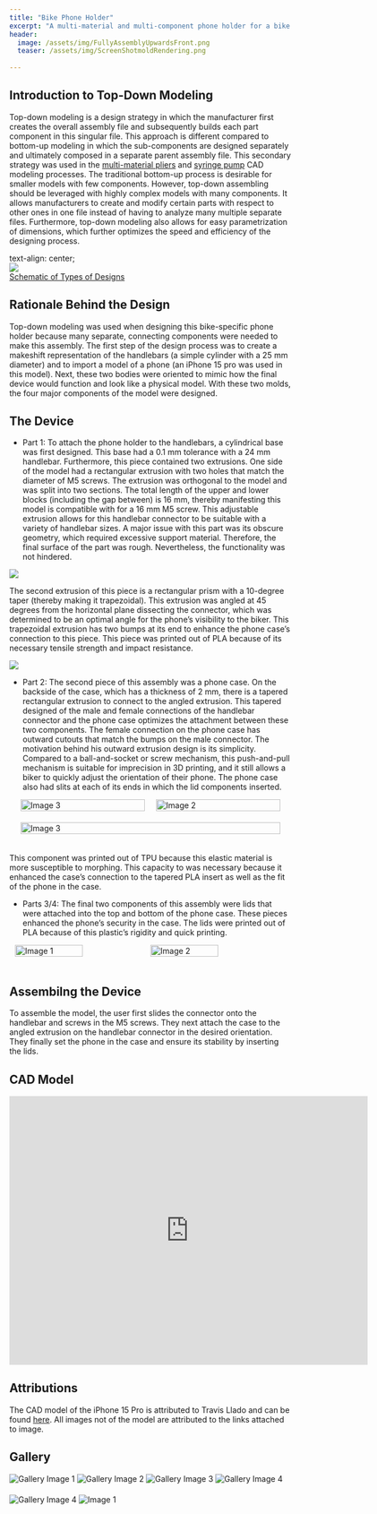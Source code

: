 ```yaml
---
title: "Bike Phone Holder"
excerpt: "A multi-material and multi-component phone holder for a bike with a handlebar diameter ranging from 23 to 25 mm."
header:
  image: /assets/img/FullyAssemblyUpwardsFront.png
  teaser: /assets/img/ScreenShotmoldRendering.png
   
---
```


## Introduction to Top-Down Modeling

Top-down modeling is a design strategy in which the manufacturer first creates the overall assembly file and subsequently builds each part component in this singular file. This approach is different compared to bottom-up modeling in which the sub-components are designed separately and ultimately composed in a separate parent assembly file. This secondary strategy was used in the [multi-material pliers](https://charlesfrech.github.io/portfolio/MultiMaterialPliers/) and [syringe pump](https://charlesfrech.github.io/portfolio/SyringePump/) CAD modeling processes. The traditional bottom-up process is desirable for smaller models with few components. However, top-down assembling should be leveraged with highly complex models with many components. It allows manufacturers to create and modify certain parts with respect to other ones in one file instead of having to analyze many multiple separate files. Furthermore, top-down modeling also allows for easy parametrization of dimensions, which further optimizes the speed and efficiency of the designing process.

text-align: center;
<img src="/assets/img/TopdownSchematic.png" style="display:flex; margin:auto;">
<span class="image-title">[Schematic of Types of Designs](https://mungfali.com/post/791E71B031352D66F4C66ADE9CE802C28A96754E)</span>


## Rationale Behind the Design

Top-down modeling was used when designing this bike-specific phone holder because many separate, connecting components were needed to make this assembly. The first step of the design process was to create a makeshift representation of the handlebars (a simple cylinder with a 25 mm diameter) and to import a model of a phone (an iPhone 15 pro was used in this model). Next, these two bodies were oriented to mimic how the final device would function and look like a physical model. With these two molds, the four major components of the model were designed.  

## The Device

* Part 1: To attach the phone holder to the handlebars, a cylindrical base was first designed. This base had a 0.1 mm tolerance with a 24 mm handlebar. Furthermore, this piece contained two extrusions. One side of the model had a rectangular extrusion with two holes that match the diameter of M5 screws. The extrusion was orthogonal to the model and was split into two sections. The total length of the upper and lower blocks (including the gap between) is 16 mm, thereby manifesting this model is compatible with for a 16 mm M5 screw. This adjustable extrusion allows for this handlebar connector to be suitable with a variety of handlebar sizes. A major issue with this part was its obscure geometry, which required excessive support material. Therefore, the final surface of the part was rough. Nevertheless, the functionality was not hindered.

<img src="/assets/img/HandleBarSideProfile.png" style="display:flex; margin:auto;">

The second extrusion of this piece is a rectangular prism with a 10-degree taper (thereby making it trapezoidal). This extrusion was angled at 45 degrees from the horizontal plane dissecting the connector, which was determined to be an optimal angle for the phone’s visibility to the biker. This trapezoidal extrusion has two bumps at its end to enhance the phone case’s connection to this piece. This piece was printed out of PLA because of its necessary tensile strength and impact resistance.

<img src="/assets/img/HandlebarConnectorNubFaceProfile.png" style="display:flex; margin:auto;">

* Part 2: The second piece of this assembly was a phone case. On the backside of the case, which has a thickness of 2 mm, there is a tapered rectangular extrusion to connect to the angled extrusion. This tapered designed of the male and female connections of the handlebar connector and the phone case optimizes the attachment between these two components. The female connection on the phone case has outward cutouts that match the bumps on the male connector. The motivation behind his outward extrusion design is its simplicity. Compared to a ball-and-socket or screw mechanism, this push-and-pull mechanism is suitable for imprecision in 3D printing, and it still allows a biker to quickly adjust the orientation of their phone. The phone case also had slits at each of its ends in which the lid components inserted.

<html lang="en">
<head>
<meta charset="UTF-8">
<meta name="viewport" content="width=device-width, initial-scale=1.0">
<title>Images Side by Side</title>
<style>
    .image-container {
        display: flex;
        flex-wrap: wrap;
        justify-content: center; /* Center the images horizontally */
    }
    .image-container .row {
        display: flex;
        justify-content: center;
        width: 100%;
        margin-bottom: 20px; /* Add space between rows */
    }
    .image-container .row img {
        width: 100%; /* Adjust as needed */
        height: auto;
        margin: 0 10px; /* Add space between the images */
    }
</style>
</head>
<body>

<div class="image-container">
    <div class="row">
        <img src="/assets/img/LidInsertProfile.png" alt="Image 3">
        <img src="/assets/img/CaseOutsideFaceProfile.png" alt="Image 2">
    </div>
    <div class="row">
        <img src="/assets/img/CaseSideProfile.png" alt="Image 3">
    </div>
</div>

</body>
</html>

This component was printed out of TPU because this elastic material is more susceptible to morphing. This capacity to was necessary because it enhanced the case’s connection to the tapered PLA insert as well as the fit of the phone in the case.

* Parts 3/4: The final two components of this assembly were lids that were attached into the top and bottom of the phone case. These pieces enhanced the phone’s security in the case. The lids were printed out of PLA because of this plastic’s rigidity and quick printing. 

<html lang="en">
<head>
<meta charset="UTF-8">
<meta name="viewport" content="width=device-width, initial-scale=1.0">
<title>Images Side by Side</title>
<style>
    .image-container {
        display: flex;
        justify-content: center;
        margin: 0 10px;
    }
    .image-container img {
        width: 50%;
        height: auto;
    }
</style>
</head>
<body>

<div class="image-container">
    <img src="/assets/img/LidsFaceProfile.png" alt="Image 1">
    <img src="/assets/img/LidsOutwardProfile.png" alt="Image 2">
</div>

</body>
</html>

## Assembilng the Device

To assemble the model, the user first slides the connector onto the handlebar and screws in the M5 screws. They next attach the case to the angled extrusion on the handlebar connector in the desired orientation. They finally set the phone in the case and ensure its stability by inserting the lids. 

## CAD Model
<iframe src="https://vanderbilt643.autodesk360.com/shares/public/SH512d4QTec90decfa6e40ad6560210ab50b?mode=embed" width="640" height="480" allowfullscreen="true" webkitallowfullscreen="true" mozallowfullscreen="true"  frameborder="0"></iframe>

## Attributions

The CAD model of the iPhone 15 Pro is attributed to Travis Llado and can be found [here](https://grabcad.com/library/iphone-15-pro-1). All images not of the model are attributed to the links attached to image.

## Gallery

<html lang="en">
<head>
    <meta charset="UTF-8">
    <meta name="viewport" content="width=device-width, initial-scale=1.0">
    <title>Four Images</title>
</head>
<style>
  .container {
    text-align: center;
  }
  img {
      margin-bottom: 20px;
  }
</style>
<body>
    <img src="/assets/img/FullAsseblyUpwardsSide.png" alt="Gallery Image 1" title="Image of Jaws">
    <img src="/assets/img/FullAssemblyLandscapeBack.png" alt="Gallery Image 2" title="Image of Legs">
    <img src="/assets/img/FullAssemblyLandscapeSide.png" alt="Gallery Image 3" title="Image of First Iteration Pliers">
    <img src="/assets/img/FullAssemblyUpwardsBack.png" alt="Gallery Image 4" title="Image of Second Iteration Pliers">
    <img src="/assets/img/FullyAssemblyUpwardsFront.png" alt="Gallery Image 4" title="Image of Second Iteration Pliers">
    <img src="/assets/img/CaseInsideFaceProfile.png" alt="Image 1">
</body>
</html>

